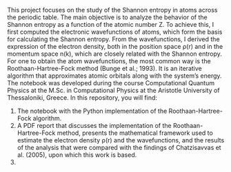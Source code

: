 This project focuses on the study of the Shannon entropy in atoms across the periodic table. The main objective is to analyze the behavior of the Shannon entropy as a 
function of the atomic number Z. To achieve this, I first computed the electronic wavefunctions of atoms, which form the basis for calculating the Shannon entropy. From the wavefunctions, 
I derived the expression of the electron density, both in the position space ρ(r) and in the momentum space n(k), which are closely related with the Shannon entropy.
For one to obtain the atom wavefunctions, the most common way is the Roothaan-Hartree-Fock method (Bunge et al.; 1993). It is an iterative algorithm that approximates atomic orbitals along with the system’s energy.
The notebook was developed during the course Computational Quantum Physics at the M.Sc. in Computational Physics at the Aristotle University of Thessaloniki, Greece. In this repository, you will find:

1. The notebook with the Python implementation of the Roothaan-Hartree-Fock algorithm.
2. A PDF report that discusses the implementation of the Roothaan-Hartree-Fock method, presents the mathematical framework used to estimate the electron density
ρ(r) and the wavefunctions, and the results of the analysis that were compared with the findings of Chatzisavvas et al. (2005), upon which this work is based.
3.
